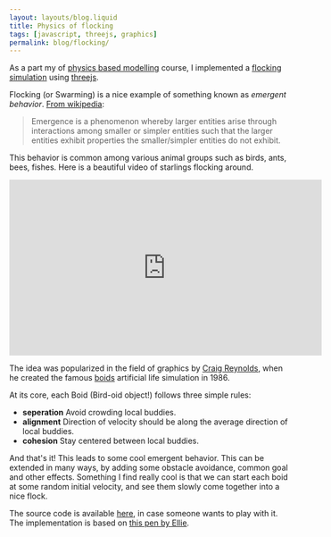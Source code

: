 ```yaml
---
layout: layouts/blog.liquid
title: Physics of flocking
tags: [javascript, threejs, graphics]
permalink: blog/flocking/
---
```


As a part my of [physics based modelling](http://courses.cs.tamu.edu/keyser/viza659/Syllabus.htm) course, I implemented a [flocking simulation](https://subsid.github.io/flocking/dist/) using [threejs](https://threejs.org/).

Flocking (or Swarming) is a nice example of something known as *emergent behavior*.
[From wikipedia](https://en.wikipedia.org/wiki/Emergence):

> Emergence is a phenomenon whereby larger entities arise through interactions among smaller or simpler entities such that the larger entities exhibit properties the smaller/simpler entities do not exhibit.

This behavior is common among various animal groups such as birds, ants, bees, fishes. Here is a beautiful video of starlings flocking around.

<div class="iframe_container">
  <iframe width="560" height="315" src="https://www.youtube.com/embed/V4f_1_r80RY?rel=0" frameborder="0" allowfullscreen='allowfullscreen'> </iframe>
</div>

The idea was popularized in the field of graphics by [Craig Reynolds](https://en.wikipedia.org/wiki/Craig_Reynolds_(computer_graphics)), when he created the famous [boids](https://en.wikipedia.org/wiki/Boids) artificial life simulation in 1986.

At its core, each Boid (Bird-oid object!) follows three simple rules:

* **seperation** Avoid crowding local buddies.
* **alignment** Direction of velocity should be along the average direction of local buddies.
* **cohesion** Stay centered between local buddies.

And that's it! This leads to some cool emergent behavior. This can be extended in many ways, by adding some obstacle avoidance, common goal and other effects. Something I find really cool is that we can start each boid at some random initial velocity, and see them slowly come together into a nice flock.

The source code is available [here](https://github.com/subsid/flocking), in case someone wants to play with it. The implementation is based on [this pen by Ellie](https://codepen.io/coaster/pen/QpqVjP).

